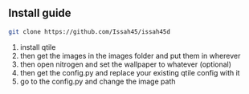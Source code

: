 
## Install guide

```bash
git clone https://github.com/Issah45/issah45d
```

1. install qtile
3. then get the images in the images folder and put them in wherever
4. then open nitrogen and set the wallpaper to whatever (optional)
5. then get the config.py and replace your existing qtile config with it
6. go to the config.py and change the image path
